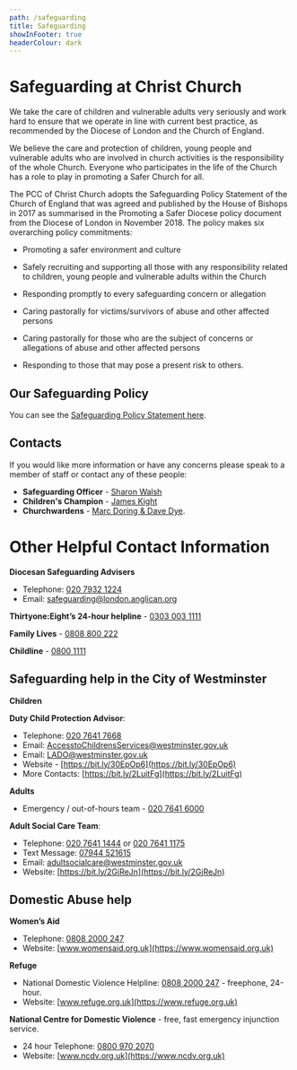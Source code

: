 ```yaml
---
path: /safeguarding
title: Safeguarding
showInFooter: true
headerColour: dark
---
```

Safeguarding at Christ Church
=========================================

We take the care of children and vulnerable adults very seriously and work hard to ensure that we operate in line with current best practice, as recommended by the Diocese of London and the Church of England.

We believe the care and protection of children, young people and vulnerable adults who are involved in church activities is the responsibility of the whole Church. Everyone who participates in the life of the Church has a role to play in promoting a Safer Church for all.

The PCC of Christ Church adopts the Safeguarding Policy Statement of the Church of England that was agreed and published by the House of Bishops in 2017 as summarised in the Promoting a Safer Diocese policy document from the Diocese of London in November 2018. The policy makes six overarching policy commitments:

* Promoting a safer environment and culture

* Safely recruiting and supporting all those with any responsibility related to children, young people and vulnerable adults within the Church

* Responding promptly to every safeguarding concern or allegation

* Caring pastorally for victims/survivors of abuse and other affected persons

* Caring pastorally for those who are the subject of concerns or allegations of abuse and other affected persons

* Responding to those that may pose a present risk to others.

Our Safeguarding Policy
-----------------------

You can see the [Safeguarding Policy Statement here](/assets/downloads/CCMSafeguardingPolicy.pdf).

Contacts
--------

If you would like more information or have any concerns please speak to a member of staff or contact any of these people:
* **Safeguarding Officer** - [Sharon Walsh](mailto:sharon@christchurchmayfair.org)
* **Children's Champion** - [James Kight](mailto:james@christchurchmayfair.org)
* **Churchwardens** - [Marc Doring & Dave Dye](mailto:churchwardens@christchurchmayfair.org).

Other Helpful Contact Information
=================================

**Diocesan Safeguarding Advisers** 
* Telephone: [020 7932 1224](tel:02079321224)
* Email: [safeguarding@london.anglican.org](mailto:safeguarding@london.anglican.org)

**Thirtyone:Eight’s 24-hour helpline** - [0303 003 1111](tel:03030031111)

**Family Lives** - [0808 800 222](tel:0808800222)

**Childline** - [0800 1111](tel:08001111)
 
Safeguarding help in the City of Westminster
--------------------------------------------

**Children**

**Duty Child Protection Advisor**:
* Telephone: [020 7641 7668](tel:02076417668)
* Email: [AccesstoChildrensServices@westminster.gov.uk](mailto:AccesstoChildrensServices@westminster.gov.uk)
* Email: [LADO@westminster.gov.uk](mailto:LADO@westminster.gov.uk)
* Website - [https://bit.ly/30EpOp6](https://bit.ly/30EpOp6)
* More Contacts: [https://bit.ly/2LuitFg](https://bit.ly/2LuitFg)
 
**Adults**

* Emergency / out-of-hours team - [020 7641 6000](tel:02076416000)
 
**Adult Social Care Team**:
* Telephone: [020 7641 1444](tel:02076411444) or [020 7641 1175](tel:02076411175)
* Text Message: [07944 521615](sms:07944521615)
* Email: [adultsocialcare@westminster.gov.uk](mailto:adultsocialcare@westminster.gov.uk)
* Website: [https://bit.ly/2GjReJn](https://bit.ly/2GjReJn)
 
Domestic Abuse help
-------------------

**Women’s Aid**
* Telephone: [0808 2000 247](tel:08082000247)
* Website: [www.womensaid.org.uk](https://www.womensaid.org.uk)

**Refuge**
* National Domestic Violence Helpline: [0808 2000 247](tel:08082000247) - freephone, 24-hour.
* Website: [www.refuge.org.uk](https://www.refuge.org.uk)

**National Centre for Domestic Violence** - free, fast emergency injunction service. 
* 24 hour Telephone: [0800 970 2070](tel:08009702070)
* Website: [www.ncdv.org.uk](https://www.ncdv.org.uk)
